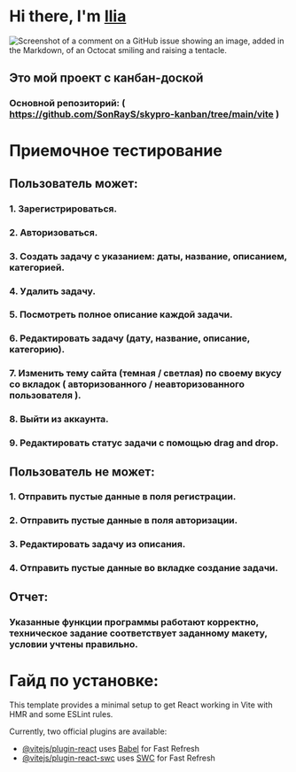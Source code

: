 # Hi there, I'm [Ilia](https://gist.github.com/SonRayS) 

![Screenshot of a comment on a GitHub issue showing an image, added in the Markdown, of an Octocat smiling and raising a tentacle.](https://habrastorage.org/getpro/habr/post_images/3db/ac4/5df/3dbac45df51c33b0bd63621081afbe29.jpg)

## Это мой проект с канбан-доской 
### Основной репозиторий: ( https://github.com/SonRayS/skypro-kanban/tree/main/vite )

# Приемочное тестирование 
## Пользователь может: 
### 1. Зарегистрироваться. 
### 2. Авторизоваться. 
### 3. Создать задачу с указанием: даты, название, описанием, категорией. 
### 4. Удалить задачу.
### 5. Посмотреть полное описание каждой задачи.
### 6. Редактировать задачу (дату, название, описание, категорию).
### 7. Изменить тему сайта (темная / светлая) по своему вкусу со вкладок ( авторизованного / неавторизованного пользователя ). 
### 8. Выйти из аккаунта. 
### 9. Редактировать статус задачи с помощью drag and drop. 

## Пользователь не может: 
### 1. Отправить пустые данные в поля регистрации. 
### 2. Отправить пустые данные в поля авторизации. 
### 3. Редактировать задачу из описания. 
### 4. Отправить пустые данные во вкладке создание задачи.

## Отчет:
### Указанные функции программы работают корректно, техническое задание соответствует заданному макету, условии учтены правильно.

# Гайд по установке:

This template provides a minimal setup to get React working in Vite with HMR and some ESLint rules.

Currently, two official plugins are available:

- [@vitejs/plugin-react](https://github.com/vitejs/vite-plugin-react/blob/main/packages/plugin-react/README.md) uses [Babel](https://babeljs.io/) for Fast Refresh
- [@vitejs/plugin-react-swc](https://github.com/vitejs/vite-plugin-react-swc) uses [SWC](https://swc.rs/) for Fast Refresh

